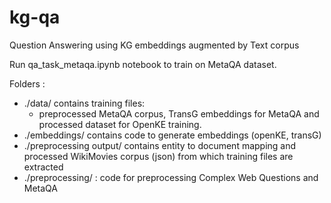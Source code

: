 # kg-qa
Question Answering using KG embeddings augmented by Text corpus

Run qa_task_metaqa.ipynb notebook to train on MetaQA dataset.

Folders :
- ./data/ contains training files:
  - preprocessed MetaQA corpus, TransG embeddings for MetaQA and processed dataset for OpenKE training.
- ./embeddings/ contains code to generate embeddings (openKE, transG)
- ./preprocessing output/ contains entity to document mapping and processed WikiMovies corpus (json) from which training files are extracted
- ./preprocessing/ : code for preprocessing Complex Web Questions and MetaQA

